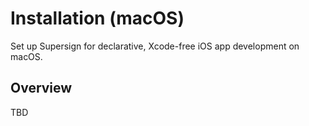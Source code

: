 # Installation (macOS)

Set up Supersign for declarative, Xcode-free iOS app development on macOS.

## Overview

TBD
